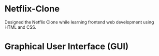 # Netflix-Clone
Designed the Netflix Clone while learning frontend web development using HTML and CSS.

# Graphical User Interface (GUI)
